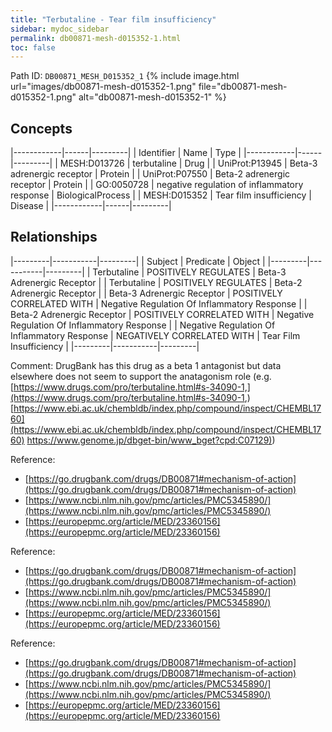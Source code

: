 ```yaml
---
title: "Terbutaline - Tear film insufficiency"
sidebar: mydoc_sidebar
permalink: db00871-mesh-d015352-1.html
toc: false 
---
```



Path ID: `DB00871_MESH_D015352_1`
{% include image.html url="images/db00871-mesh-d015352-1.png" file="db00871-mesh-d015352-1.png" alt="db00871-mesh-d015352-1" %}

## Concepts

|------------|------|---------|
| Identifier | Name | Type    |
|------------|------|---------|
| MESH:D013726 | terbutaline | Drug |
| UniProt:P13945 | Beta-3 adrenergic receptor | Protein |
| UniProt:P07550 | Beta-2 adrenergic receptor | Protein |
| GO:0050728 | negative regulation of inflammatory response | BiologicalProcess |
| MESH:D015352 | Tear film insufficiency | Disease |
|------------|------|---------|

## Relationships

|---------|-----------|---------|
| Subject | Predicate | Object  |
|---------|-----------|---------|
| Terbutaline | POSITIVELY REGULATES | Beta-3 Adrenergic Receptor |
| Terbutaline | POSITIVELY REGULATES | Beta-2 Adrenergic Receptor |
| Beta-3 Adrenergic Receptor | POSITIVELY CORRELATED WITH | Negative Regulation Of Inflammatory Response |
| Beta-2 Adrenergic Receptor | POSITIVELY CORRELATED WITH | Negative Regulation Of Inflammatory Response |
| Negative Regulation Of Inflammatory Response | NEGATIVELY CORRELATED WITH | Tear Film Insufficiency |
|---------|-----------|---------|

Comment: DrugBank has this drug as a beta 1 antagonist but data elsewhere does not seem to support the anatagonism role (e.g. [https://www.drugs.com/pro/terbutaline.html#s-34090-1,](https://www.drugs.com/pro/terbutaline.html#s-34090-1,) [https://www.ebi.ac.uk/chembldb/index.php/compound/inspect/CHEMBL1760](https://www.ebi.ac.uk/chembldb/index.php/compound/inspect/CHEMBL1760) [https://www.genome.jp/dbget-bin/www_bget?cpd:C07129)](https://www.genome.jp/dbget-bin/www_bget?cpd:C07129))

Reference: 
  - [https://go.drugbank.com/drugs/DB00871#mechanism-of-action](https://go.drugbank.com/drugs/DB00871#mechanism-of-action)
  - [https://www.ncbi.nlm.nih.gov/pmc/articles/PMC5345890/](https://www.ncbi.nlm.nih.gov/pmc/articles/PMC5345890/)
  - [https://europepmc.org/article/MED/23360156](https://europepmc.org/article/MED/23360156)

Reference: 
  - [https://go.drugbank.com/drugs/DB00871#mechanism-of-action](https://go.drugbank.com/drugs/DB00871#mechanism-of-action)
  - [https://www.ncbi.nlm.nih.gov/pmc/articles/PMC5345890/](https://www.ncbi.nlm.nih.gov/pmc/articles/PMC5345890/)
  - [https://europepmc.org/article/MED/23360156](https://europepmc.org/article/MED/23360156)

Reference: 
  - [https://go.drugbank.com/drugs/DB00871#mechanism-of-action](https://go.drugbank.com/drugs/DB00871#mechanism-of-action)
  - [https://www.ncbi.nlm.nih.gov/pmc/articles/PMC5345890/](https://www.ncbi.nlm.nih.gov/pmc/articles/PMC5345890/)
  - [https://europepmc.org/article/MED/23360156](https://europepmc.org/article/MED/23360156)
